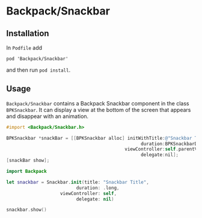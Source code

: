 # Backpack/Snackbar

## Installation

In `Podfile` add

```
pod 'Backpack/Snackbar'
```

and then run `pod install`.

## Usage

`Backpack/Snackbar` contains a Backpack Snackbar component in the class `BPKSnackbar`. It can display a view at the bottom of the screen that appears and disappear with an animation.


```objective-c
#import <Backpack/Snackbar.h>

BPKSnackbar *snackBar = [[BPKSnackbar alloc] initWithTitle:@"Snackbar Title"
                                                  duration:BPKSnackbarDurationShort
                                            viewController:self.parentViewController
                                                  delegate:nil];
[snackBar show];

```

```swift
import Backpack

let snackbar = Snackbar.init(title: "Snackbar Title",
                          duration: .long, 
                    viewController: self,
                          delegate: nil)

snackbar.show()
```
